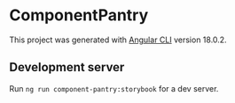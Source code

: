 # ComponentPantry

This project was generated with [Angular CLI](https://github.com/angular/angular-cli) version 18.0.2.

## Development server

Run `ng run component-pantry:storybook` for a dev server.
